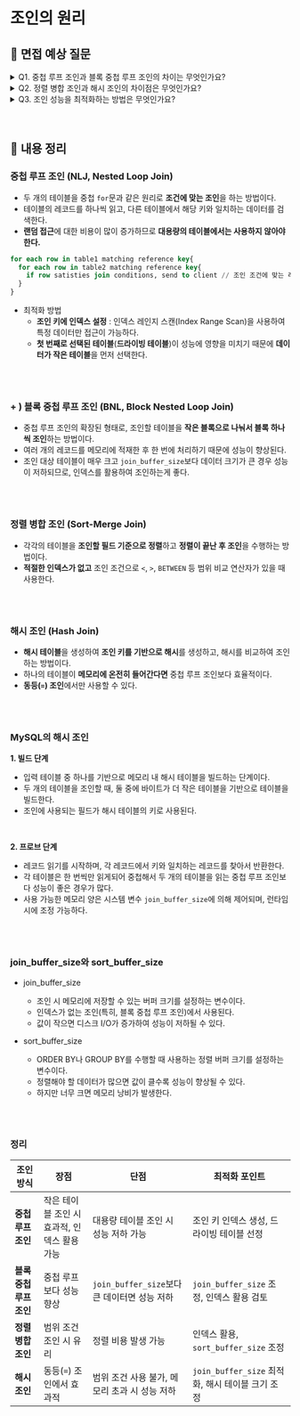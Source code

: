 # 조인의 원리

## 📌 면접 예상 질문

<details>
  <summary>Q1. 중첩 루프 조인과 블록 중첩 루프 조인의 차이는 무엇인가요? </summary>
  </br>
  <p>중첩 루프 조인은 한 테이블의 각 행을 다른 테이블의 모든 행과 비교하여 조인하는 방식입니다. 작은 테이블에서는 효과적이지만, 대용량 데이터에서는 랜덤 I/O가 많아 성능이 저하될 수 있습니다. <br>
    블록 중첩 루프 조인은 이를 개선한 방식으로, 여러 개의 행을 한 번에 메모리에 적재한 후 조인을 수행하여 성능을 향상시킵니다. 하지만, join_buffer_size보다 데이터가 크면 성능이 저하될 수 있어 인덱스를 활용하는 것이 더 효율적입니다.</p>
</details>

<details>
  <summary>Q2. 정렬 병합 조인과 해시 조인의 차이점은 무엇인가요?</summary>
  </br>
  <p>정렬 병합 조인은 조인할 두 테이블을 조인 키 기준으로 정렬한 후 병합하여 조인하는 방식으로, 범위 연산이 포함된 조인에 유리합니다. 하지만, 인덱스가 없으면 정렬 비용이 발생할 수 있습니다.<br>
  반면, 해시 조인은 조인 키를 해시 테이블로 변환하여 비교하는 방식으로, 동등 조인에서만 사용 가능하며, 대량의 데이터를 효율적으로 처리할 수 있습니다. 하지만 해시 테이블이 메모리에 모두 적재되지 않으면 성능이 저하될 수 있습니다.</p>
</details>

<details>
  <summary>Q3. 조인 성능을 최적화하는 방법은 무엇인가요?</summary>
  </br>
  <p>조인 성능을 최적화하기 위해서는 조인 키에 인덱스를 설정하여 풀 테이블 스캔을 방지하고, 데이터 크기가 작은 테이블을 먼저 읽는 것이 유리합니다.<br>
  또한, join_buffer_size나 sort_buffer_size를 적절히 조정하여 블록 중첩 루프 조인이나 정렬 병합 조인의 성능을 개선할 수 있습니다.</p>
</details>

<br>
<br>

## 📌 내용 정리
### 중첩 루프 조인 (NLJ, Nested Loop Join)
- 두 개의 테이블을 중첩 `for`문과 같은 원리로 **조건에 맞는 조인**을 하는 방법이다.
- 테이블의 레코드를 하나씩 읽고, 다른 테이블에서 해당 키와 일치하는 데이터를 검색한다.
- **랜덤 접근**에 대한 비용이 많이 증가하므로 **대용량의 테이블에서는 사용하지 않아야 한다.**
```sql
for each row in table1 matching reference key{
  for each row in table2 matching reference key{
    if row satisties join conditions, send to client // 조인 조건에 맞는 레코드만 전송
  }
}
```
- 최적화 방법
  - **조인 키에 인덱스 설정** : 인덱스 레인지 스캔(Index Range Scan)을 사용하여 특정 데이터만 접근이 가능하다.
  - **첫 번째로 선택된 테이블**(**드라이빙 테이블**)이 성능에 영향을 미치기 때문에 **데이터가 작은 테이블**을 먼저 선택한다.

<br>
<br>

### + ) 블록 중첩 루프 조인 (BNL, Block Nested Loop Join)
- 중첩 루프 조인의 확장된 형태로, 조인할 테이블을 **작은 블록으로 나눠서 블록 하나씩 조인**하는 방법이다.
- 여러 개의 레코드를 메모리에 적재한 후 한 번에 처리하기 때문에 성능이 향상된다.
- 조인 대상 테이블이 매우 크고 `join_buffer_size`보다 데이터 크기가 큰 경우 성능이 저하되므로, 인덱스를 활용하여 조인하는게 좋다.

<br>
<br>

### 정렬 병합 조인 (Sort-Merge Join)
- 각각의 테이블을 **조인할 필드 기준으로 정렬**하고 **정렬이 끝난 후 조인**을 수행하는 방법이다.
- **적절한 인덱스가 없고** 조인 조건으로 `<`, `>`, `BETWEEN` 등 범위 비교 연산자가 있을 때 사용한다.

<br>
<br>

### 해시 조인 (Hash Join)
- **해시 테이블**을 생성하여 **조인 키를 기반으로 해시**를 생성하고, 해시를 비교하여 조인하는 방법이다.
- 하나의 테이블이 **메모리에 온전히 들어간다면** 중첩 루프 조인보다 효율적이다.
- **동등(`=`) 조인**에서만 사용할 수 있다.

<br>
<br>

### MySQL의 해시 조인 
**1. 빌드 단계**
- 입력 테이블 중 하나를 기반으로 메모리 내 해시 테이블을 빌드하는 단계이다.
- 두 개의 테이블을 조인할 때, 둘 중에 바이트가 더 작은 테이블을 기반으로 테이블을 빌드한다.
- 조인에 사용되는 필드가 해시 테이블의 키로 사용된다.

<br>

**2. 프로브 단계**
- 레코드 읽기를 시작하며, 각 레코드에서 키와 일치하는 레코드를 찾아서 반환한다.
- 각 테이블은 한 번씩만 읽게되어 중첩해서 두 개의 테이블을 읽는 중첩 루프 조인보다 성능이 좋은 경우가 많다.
- 사용 가능한 메모리 양은 시스템 변수 `join_buffer_size`에 의해 제어되며, 런타임 시에 조정 가능하다.

<br>
<br>

### join_buffer_size와 sort_buffer_size
- join_buffer_size
  - 조인 시 메모리에 저장할 수 있는 버퍼 크기를 설정하는 변수이다.
  - 인덱스가 없는 조인(특히, 블록 중첩 루프 조인)에서 사용된다.
  - 값이 작으면 디스크 I/O가 증가하여 성능이 저하될 수 있다.

- sort_buffer_size
  -  ORDER BY나 GROUP BY를 수행할 때 사용하는 정렬 버퍼 크기를 설정하는 변수이다.
  -  정렬해야 할 데이터가 많으면 값이 클수록 성능이 향상될 수 있다.
  -  하지만 너무 크면 메모리 낭비가 발생한다.
 
<br>
<br>

### 정리
| 조인 방식 | 장점 | 단점 | 최적화 포인트 |
|----------|------|------|--------------|
| **중첩 루프 조인** | 작은 테이블 조인 시 효과적, 인덱스 활용 가능 | 대용량 테이블 조인 시 성능 저하 가능 | 조인 키 인덱스 생성, 드라이빙 테이블 선정 |
| **블록 중첩 루프 조인** | 중첩 루프보다 성능 향상 | `join_buffer_size`보다 큰 데이터면 성능 저하 | `join_buffer_size` 조정, 인덱스 활용 검토 |
| **정렬 병합 조인** | 범위 조건 조인 시 유리 | 정렬 비용 발생 가능 | 인덱스 활용, `sort_buffer_size` 조정 |
| **해시 조인** | 동등(`=`) 조인에서 효과적 | 범위 조건 사용 불가, 메모리 초과 시 성능 저하 | `join_buffer_size` 최적화, 해시 테이블 크기 조정 |

  
